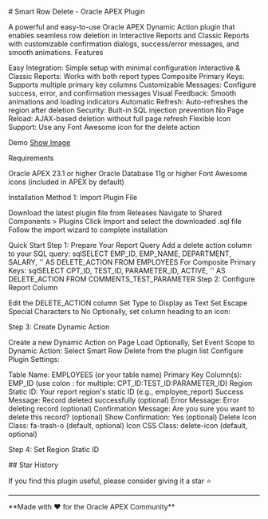 \# Smart Row Delete - Oracle APEX Plugin

A powerful and easy-to-use Oracle APEX Dynamic Action plugin that enables seamless row deletion in Interactive Reports and Classic Reports with customizable confirmation dialogs, success/error messages, and smooth animations.
Features

Easy Integration: Simple setup with minimal configuration
Interactive & Classic Reports: Works with both report types
Composite Primary Keys: Supports multiple primary key columns
Customizable Messages: Configure success, error, and confirmation messages
Visual Feedback: Smooth animations and loading indicators
Automatic Refresh: Auto-refreshes the region after deletion
Security: Built-in SQL injection prevention
No Page Reload: AJAX-based deletion without full page refresh
Flexible Icon Support: Use any Font Awesome icon for the delete action

Demo
[Show Image](https://www.linkedin.com/posts/muhammad-sajid-0590a5120_oracleapex-lowcode-plugindevelopment-activity-7382403775245991936-9-X2?utm_source=share&utm_medium=member_desktop&rcm=ACoAAB3pzAUBkctXn1sXWVI2RXIA7A_YlmUTxco)

Requirements

Oracle APEX 23.1 or higher
Oracle Database 11g or higher
Font Awesome icons (included in APEX by default)

Installation
Method 1: Import Plugin File

Download the latest plugin file from Releases
Navigate to Shared Components > Plugins
Click Import and select the downloaded .sql file
Follow the import wizard to complete installation

Quick Start
Step 1: Prepare Your Report Query
Add a delete action column to your SQL query:
sqlSELECT 
    EMP_ID,
    EMP_NAME,
    DEPARTMENT,
    SALARY,
    '<span class="delete-icon fa fa-trash-o" 
           data-emp_id="' || EMP_ID || '"></span>' AS DELETE_ACTION
FROM EMPLOYEES
For Composite Primary Keys:
sqlSELECT 
    CPT_ID,
    TEST_ID,
    PARAMETER_ID,
    ACTIVE,
    '<span class="delete-icon fa fa-trash-o" 
           data-cpt_id="' || CPT_ID || '" 
           data-test_id="' || TEST_ID || '" 
           data-parameter_id="' || PARAMETER_ID || '"></span>' AS DELETE_ACTION
FROM COMMENTS_TEST_PARAMETER
Step 2: Configure Report Column

Edit the DELETE_ACTION column
Set Type to Display as Text
Set Escape Special Characters to No
Optionally, set column heading to an icon: <span class="fa fa-trash"></span>

Step 3: Create Dynamic Action

Create a new Dynamic Action on Page Load
Optionally, Set Event Scope to Dynamic
Action: Select Smart Row Delete from the plugin list
Configure Plugin Settings:

Table Name: EMPLOYEES (or your table name)
Primary Key Column(s): EMP_ID (use colon : for multiple: CPT_ID:TEST_ID:PARAMETER_ID)
Region Static ID: Your report region's static ID (e.g., employee_report)
Success Message: Record deleted successfully (optional)
Error Message: Error deleting record (optional)
Confirmation Message: Are you sure you want to delete this record? (optional)
Show Confirmation: Yes (optional)
Delete Icon Class: fa-trash-o (default, optional)
Icon CSS Class: delete-icon (default, optional)

Step 4: Set Region Static ID


\## Star History



If you find this plugin useful, please consider giving it a star ⭐



---



\*\*Made with ❤️ for the Oracle APEX Community\*\*

